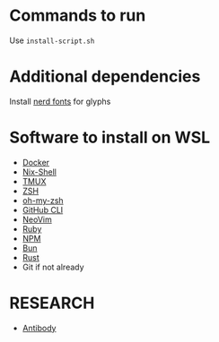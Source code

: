 # Commands to run

Use `install-script.sh`

# Additional dependencies

Install [nerd fonts](https://github.com/ryanoasis/nerd-fonts/releases/download/v3.3.0/CascadiaMono.zip) for glyphs

# Software to install on WSL

 - [Docker](https://docs.docker.com/engine/install/)
 - [Nix-Shell](https://nixos.org/download/)
 - [TMUX](https://github.com/tmux/tmux/wiki/Installing)
 - [ZSH](https://www.zsh.org/)
 - [oh-my-zsh](https://github.com/ohmyzsh/ohmyzsh)
 - [GitHub CLI](https://github.com/cli/cli)
 - [NeoVim](https://github.com/neovim/neovim/blob/master/INSTALL.md#appimage-universal-linux-package)
 - [Ruby](https://www.ruby-lang.org/en/documentation/installation/#apt)
 - [NPM](https://github.com/nvm-sh/nvm)
 - [Bun](https://bun.sh/)
 - [Rust](https://sh.rustup.rs)
 - Git if not already

# RESEARCH

 - [Antibody](https://github.com/getantibody/antibody)


